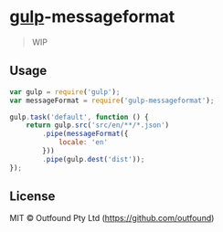 # [gulp](http://gulpjs.com)-messageformat

> WIP


## Usage

```js
var gulp = require('gulp');
var messageFormat = require('gulp-messageformat');

gulp.task('default', function () {
	return gulp.src('src/en/**/*.json')
		.pipe(messageFormat({
		    locale: 'en'
		}))
		.pipe(gulp.dest('dist'));
});
```


## License

MIT © Outfound Pty Ltd (https://github.com/outfound)
